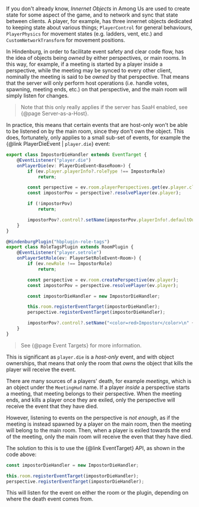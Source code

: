 If you don't already know, _Innernet Objects_ in Among Us are used to create state for some aspect of the game, and to network and sync that state between clients. A player, for example, has three innernet objects dedicated to keeping state about various things; `PlayerControl` for general behaviours, `PlayerPhysics` for movement states (e.g. ladders, vent, etc.) and `CustomNetworkTransform` for movement positions.

In Hindenburg, in order to facilitate event safety and clear code flow, has the idea of objects being _owned_ by either perspectives, or main rooms. In this way, for example, if a meeting is started by a player inside a perspective, while the meeting may be synced to every other client, nominally the meeting is said to be _owned_ by that perspective. That means that the server will only perform host operations (i.e. handle votes, spawning, meeting ends, etc.) on that perspective, and the main room will simply listen for changes.

> Note that this only really applies if the server has SaaH enabled, see {@page Server-as-a-Host}.

In practice, this means that certain events that are host-only won't be able to be listened on by the main room, since they don't own the object. This does, fortunately, only applies to a small sub-set of events, for example the {@link PlayerDieEvent | `player.die`} event:

```ts
export class ImpostorDieHandler extends EventTarget {
    @EventListener("player.die")
    onPlayerDie(ev: PlayerDieEvent<BaseRoom>) {
        if (ev.player.playerInfo?.roleType !== ImpostorRole)
            return;

        const perspective = ev.room.playerPerspectives.get(ev.player.clientId);
        const impostorPov = perspective?.resolvePlayer(ev.player);

        if (!impostorPov)
            return;

        impostorPov?.control?.setName(impostorPov.playerInfo!.defaultOutfit!.name.replace("<color=red>Impostor</color>", "<color=gray>Dead</color>"));
    }
}

@HindenburgPlugin("hbplugin-role-tags")
export class RoleTagsPlugin extends RoomPlugin {
    @EventListener("player.setrole")
    onPlayerSetRole(ev: PlayerSetRoleEvent<Room>) {
        if (ev.newRole !== ImpostorRole)
            return;

        const perspective = ev.room.createPerspective(ev.player);
        const impostorPov = perspective.resolvePlayer(ev.player);

        const impostorDieHandler = new ImpostorDieHandler;

        this.room.registerEventTarget(impostorDieHandler);
        perspective.registerEventTarget(impostorDieHandler);

        impostorPov?.control?.setName("<color=red>Impostor</color>\n" + impostorPov.playerInfo!.defaultOutfit!.name);
    }
}
```

> See {@page Event Targets} for more information.

This is significant as `player.die` is a _host-only_ event, and with object ownerships, that means that only the room that _owns_ the object that kills the player will receive the event.

There are many sources of a players' death, for example _meetings_, which is an object under the `MeetingHud` name. If a player _inside_ a perspective starts a meeting, that meeting belongs to their perspective. When the meeting ends, and kills a player once they are exiled, only the perspective will receive the event that they have died.

However, listening to events on the perspective is _not enough_, as if the meeting is instead spawned by a player on the main room, then the meeting will belong to the main room. Then, when a player is exiled towards the end of the meeting, only the main room will receive the even that they have died.

The solution to this is to use the {@link EventTarget} API, as shown in the code above:
```ts
const impostorDieHandler = new ImpostorDieHandler;

this.room.registerEventTarget(impostorDieHandler);
perspective.registerEventTarget(impostorDieHandler);
```

This will listen for the event on either the room or the plugin, depending on where the death event comes from.
